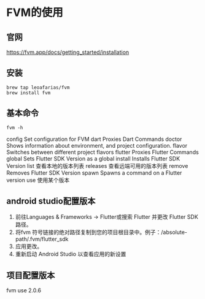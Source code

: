 # FVM的使用

## 官网
https://fvm.app/docs/getting_started/installation

## 安装
```
brew tap leoafarias/fvm
brew install fvm
```

## 基本命令
```
fvm -h
```

config     Set configuration for FVM
  dart       Proxies Dart Commands
  doctor     Shows information about environment, and project configuration.
  flavor     Switches between different project flavors
  flutter    Proxies Flutter Commands
  global     Sets Flutter SDK Version as a global
  install    Installs Flutter SDK Version
  list       查看本地的版本列表
  releases   查看远端可用的版本列表
  remove     Removes Flutter SDK Version
  spawn      Spawns a command on a Flutter version
  use        使用某个版本



## android studio配置版本
1. 前往Languages & Frameworks -> Flutter或搜索 Flutter 并更改 Flutter SDK 路径。
2. 将fvm 符号链接的绝对路径复制到您的项目根目录中。例子：/absolute-path/.fvm/flutter_sdk
3. 应用更改。
4. 重新启动 Android Studio 以查看应用的新设置

## 项目配置版本
fvm use 2.0.6
